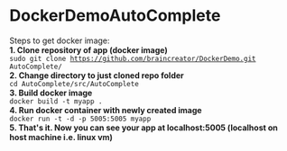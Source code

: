 # DockerDemoAutoComplete
Steps to get docker image:</br>
<b>1. Clone repository of app (docker image)</b></br>
<code>sudo git clone https://github.com/braincreator/DockerDemo.git AutoComplete/</code></br>
<b>2. Change directory to just cloned repo folder</b></br>
<code>cd AutoComplete/src/AutoComplete</code></br>
<b>3. Build docker image</b></br>
<code>docker build -t myapp .</code></br>
<b>4. Run docker container with newly created image</b></br>
<code>docker run -t -d -p 5005:5005 myapp</code></br>
<b>5. That's it. Now you can see your app at localhost:5005 (localhost on host machine i.e. linux vm)</b>

